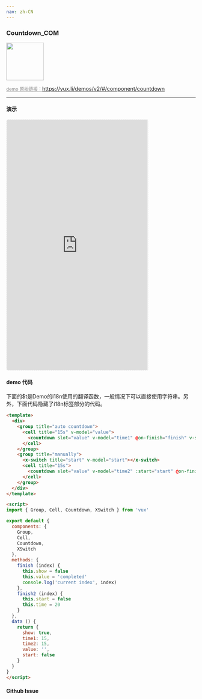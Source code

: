 ```yaml
---
nav: zh-CN
---
```



### Countdown_COM

<img width="100" src="http://qr.topscan.com/api.php?text=https%3A%2F%2Fvux.li%2Fdemos%2Fv2%2F%23%2Fcomponent%2Fcountdown"/>

<a href="https://vux.li/demos/v2/#/component/countdown" target="_blank" style="font-size:12px;color:#888;">demo 原始链接：https://vux.li/demos/v2/#/component/countdown</a>



---

#### 演示

 <div style="width:377px;height:667px;display:inline-block;border:1px dashed #ececec;border-radius:5px;overflow:hidden;">
   <iframe src="https://vux.li/demos/v2/#/component/countdown" width="375" height="667" border="0" frameborder="0"></iframe>
 </div>

#### demo 代码

<p class="tip">下面的$t是Demo的i18n使用的翻译函数，一般情况下可以直接使用字符串。另外，下面代码隐藏了i18n标签部分的代码。</p>

``` html
<template>
  <div>
    <group title="auto countdown">
      <cell title="15s" v-model="value">
        <countdown slot="value" v-model="time1" @on-finish="finish" v-show="show"></countdown>
      </cell>
    </group>
    <group title="manually">
      <x-switch title="start" v-model="start"></x-switch>
      <cell title="15s">
        <countdown slot="value" v-model="time2" :start="start" @on-finish="finish2"></countdown>
      </cell>
    </group>
  </div>
</template>

<script>
import { Group, Cell, Countdown, XSwitch } from 'vux'

export default {
  components: {
    Group,
    Cell,
    Countdown,
    XSwitch
  },
  methods: {
    finish (index) {
      this.show = false
      this.value = 'completed'
      console.log('current index', index)
    },
    finish2 (index) {
      this.start = false
      this.time = 20
    }
  },
  data () {
    return {
      show: true,
      time1: 15,
      time2: 15,
      value: '',
      start: false
    }
  }
}
</script>
```


#### Github Issue